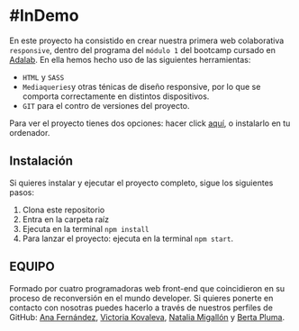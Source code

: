 # #InDemo

En este proyecto ha consistido en crear nuestra primera web colaborativa `responsive`, dentro del programa del `módulo 1` del bootcamp cursado en [Adalab](https://adalab.es/). 
En ella hemos hecho uso de las siguientes herramientas:
- `HTML` y `SASS`
- `Mediaqueries`y otras ténicas de diseño responsive, por lo que se comporta correctamente en distintos dispositivos.
- `GIT` para el contro de versiones del proyecto.

Para ver el proyecto tienes dos opciones: hacer click [aquí](https://nataliamigallon.github.io/InDemo/), o instalarlo en tu ordenador.

## Instalación

Si quieres instalar y ejecutar el proyecto completo, sigue los siguientes pasos:

1. Clona este repositorio
2. Entra en la carpeta raíz
3. Ejecuta en la terminal `npm install`
4. Para lanzar el proyecto: ejecuta en la terminal `npm start`.

## EQUIPO

Formado por cuatro programadoras web front-end que coincidieron en su proceso de reconversión en el mundo developer. Si quieres ponerte en contacto con nosotras puedes hacerlo a través de nuestros perfiles de GitHub: [Ana Fernández](https://github.com/Anafruiz), [Victoria Kovaleva](https://github.com/kvi-ki), [Natalia Migallón](https://github.com/NataliaMigallon) y [Berta Pluma](https://github.com/bertapsan).

